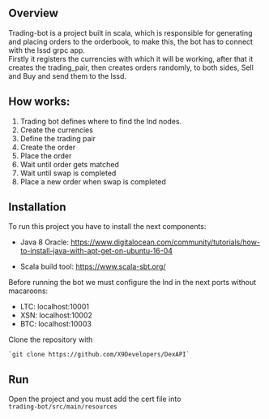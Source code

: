 ## Overview
 
Trading-bot is a project built in scala, which is responsible for generating and placing orders to the orderbook, to make this, the bot has to connect with the lssd grpc app.  
Firstly it registers the currencies with which it will be working, after that it creates the trading_pair, then creates orders randomly, to both sides, Sell and Buy and send them to the lssd. 

## How works: 

1. Trading bot defines where to find the lnd nodes.
2. Create the currencies 
3. Define the trading pair
4. Create the order
5. Place the order
6. Wait until order gets matched
7. Wait until swap is completed 
8. Place a new order when swap is completed

## Installation

To run this project you have to install the next components: 

* Java 8 Oracle: https://www.digitalocean.com/community/tutorials/how-to-install-java-with-apt-get-on-ubuntu-16-04

* Scala build tool: https://www.scala-sbt.org/

Before running the bot we must configure the lnd in the next ports without macaroons:

* LTC: localhost:10001
* XSN: localhost:10002
* BTC: localhost:10003

Clone the repository with 

    `git clone https://github.com/X9Developers/DexAPI`


## Run 


Open the project and you must add the cert file into  
    `trading-bot/src/main/resources` 
